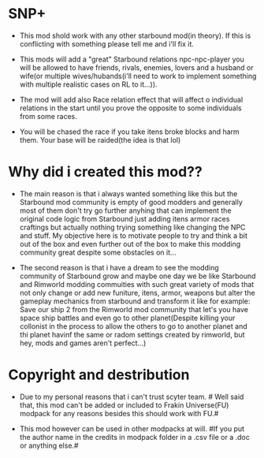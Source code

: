 # SNP+

- This mod shold work with any other starbound mod(in theory). If this is conflicting with something please tell me and i'll fix it.

- This mods will add a "great" Starbound relations npc-npc-player you will be allowed to have friends, rivals, enemies, lovers and a husband or wife(or multiple wives/hubands(i'll need to work to implement something with multiple realistic cases on RL to it...)). 

- The mod will add also Race relation effect that will affect o individual relations in the start until you prove the opposite to some individuals from some races.

- You will be chased the race if you take itens broke blocks and harm them. Your base will be raided(the idea is that lol)

# Why did i created this mod??

- The main reason is that i always wanted something like this but the Starbound mod community is empty of good modders and generally most of them don't try go further anyhing that can implement the original code logic from Starbound just adding itens armor races craftings but actually nothing trying something like changing the NPC and stuff. My objective here is to motivate people to try and think a bit out of the box and even further out of the box to make this modding community great despite some obstacles on it... 

- The second reason is that i have a dream to see the modding community of Starbound grow and maybe one day we be like Starbound and Rimworld modding commuities with such great variety of mods that not only change or add new funiture, itens, armor, weapons but alter the gameplay mechanics from starbound and transform it like for example: Save our ship 2 from the Rimworld mod community that let's you have space ship battles and even go to other planet(Despite killing your collonist in the process to allow the others to go to another planet and thi planet havinf the same or radom settings created by rimworld, but hey, mods and games aren't perfect...)

# Copyright and destribution

- Due to my personal reasons that i can't trust scyter team. # Well said that, this mod can't be added or included to Frakin Universe(FU) modpack for any reasons besides this should work with FU.#

- This mod however can be used in other modpacks at will. #If you put the author name in the credits in modpack folder in a .csv file or a .doc or anything else.#
